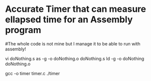 # Accurate Timer that can measure ellapsed time for an Assembly program

#The whole code is not mine but I manage it to be able to run with assembly!

vi doNothing.s
as -g -o doNothing.o doNothing.s
ld -g -o doNothing doNothing.o

gcc -o timer timer.c
./timer
